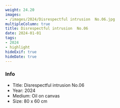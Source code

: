 ```yaml
---
weight: 24.20
images:
- /images/2024/Disrespectful intrusion  No.06.jpg
multipleColumn: true
title: Disrespectful intrusion  No.06
date: 2024-01-01
tags:
- 2024
- highlight
hideExif: true
hideDate: true
---
```


### Info

- Title: Disrespectful intrusion  No.06
- Year: 2024
- Medium: Oil on canvas
- Size: 80 x 60 cm
